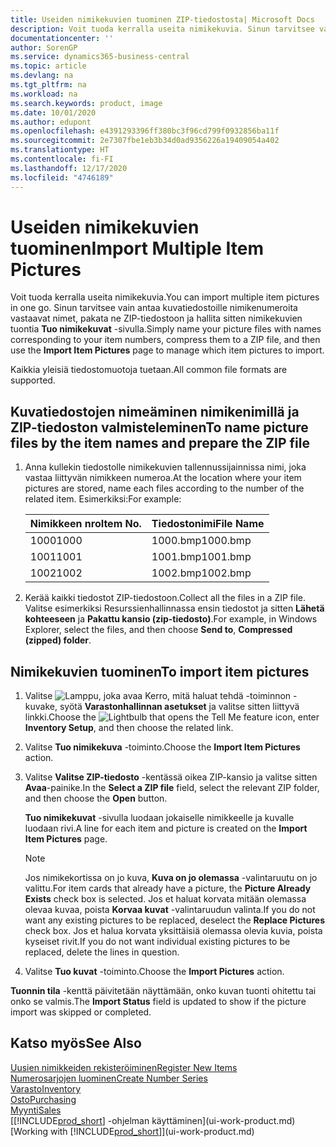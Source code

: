 ```yaml
---
title: Useiden nimikekuvien tuominen ZIP-tiedostosta| Microsoft Docs
description: Voit tuoda kerralla useita nimikekuvia. Sinun tarvitsee vain antaa kuvatiedostoille nimikenumeroita vastaavat nimet, pakata ne zip-tiedostoon ja hallita sitten nimikekuivien tuontia Tuo nimikekuvat -sivulla.
documentationcenter: ''
author: SorenGP
ms.service: dynamics365-business-central
ms.topic: article
ms.devlang: na
ms.tgt_pltfrm: na
ms.workload: na
ms.search.keywords: product, image
ms.date: 10/01/2020
ms.author: edupont
ms.openlocfilehash: e4391293396ff380bc3f96cd799f0932856ba11f
ms.sourcegitcommit: 2e7307fbe1eb3b34d0ad9356226a19409054a402
ms.translationtype: HT
ms.contentlocale: fi-FI
ms.lasthandoff: 12/17/2020
ms.locfileid: "4746189"
---
```

# <a name="import-multiple-item-pictures"></a><span data-ttu-id="1b7bc-104">Useiden nimikekuvien tuominen</span><span class="sxs-lookup"><span data-stu-id="1b7bc-104">Import Multiple Item Pictures</span></span>
<span data-ttu-id="1b7bc-105">Voit tuoda kerralla useita nimikekuvia.</span><span class="sxs-lookup"><span data-stu-id="1b7bc-105">You can import multiple item pictures in one go.</span></span> <span data-ttu-id="1b7bc-106">Sinun tarvitsee vain antaa kuvatiedostoille nimikenumeroita vastaavat nimet, pakata ne ZIP-tiedostoon ja hallita sitten nimikekuvien tuontia **Tuo nimikekuvat** -sivulla.</span><span class="sxs-lookup"><span data-stu-id="1b7bc-106">Simply name your picture files with names corresponding to your item numbers, compress them to a ZIP file, and then use the **Import Item Pictures** page to manage which item pictures to import.</span></span>

<span data-ttu-id="1b7bc-107">Kaikkia yleisiä tiedostomuotoja tuetaan.</span><span class="sxs-lookup"><span data-stu-id="1b7bc-107">All common file formats are supported.</span></span>

## <a name="to-name-picture-files-by-the-item-names-and-prepare-the-zip-file"></a><span data-ttu-id="1b7bc-108">Kuvatiedostojen nimeäminen nimikenimillä ja ZIP-tiedoston valmisteleminen</span><span class="sxs-lookup"><span data-stu-id="1b7bc-108">To name picture files by the item names and prepare the ZIP file</span></span>
1. <span data-ttu-id="1b7bc-109">Anna kullekin tiedostolle nimikekuvien tallennussijainnissa nimi, joka vastaa liittyvän nimikkeen numeroa.</span><span class="sxs-lookup"><span data-stu-id="1b7bc-109">At the location where your item pictures are stored, name each files according to the number of the related item.</span></span> <span data-ttu-id="1b7bc-110">Esimerkiksi:</span><span class="sxs-lookup"><span data-stu-id="1b7bc-110">For example:</span></span>

    |<span data-ttu-id="1b7bc-111">Nimikkeen nro</span><span class="sxs-lookup"><span data-stu-id="1b7bc-111">Item No.</span></span>|<span data-ttu-id="1b7bc-112">Tiedostonimi</span><span class="sxs-lookup"><span data-stu-id="1b7bc-112">File Name</span></span>|
    |-|-|
    |<span data-ttu-id="1b7bc-113">1000</span><span class="sxs-lookup"><span data-stu-id="1b7bc-113">1000</span></span>|<span data-ttu-id="1b7bc-114">1000.bmp</span><span class="sxs-lookup"><span data-stu-id="1b7bc-114">1000.bmp</span></span>|
    |<span data-ttu-id="1b7bc-115">1001</span><span class="sxs-lookup"><span data-stu-id="1b7bc-115">1001</span></span>|<span data-ttu-id="1b7bc-116">1001.bmp</span><span class="sxs-lookup"><span data-stu-id="1b7bc-116">1001.bmp</span></span>|
    |<span data-ttu-id="1b7bc-117">1002</span><span class="sxs-lookup"><span data-stu-id="1b7bc-117">1002</span></span>|<span data-ttu-id="1b7bc-118">1002.bmp</span><span class="sxs-lookup"><span data-stu-id="1b7bc-118">1002.bmp</span></span>|

2. <span data-ttu-id="1b7bc-119">Kerää kaikki tiedostot ZIP-tiedostoon.</span><span class="sxs-lookup"><span data-stu-id="1b7bc-119">Collect all the files in a ZIP file.</span></span> <span data-ttu-id="1b7bc-120">Valitse esimerkiksi Resurssienhallinnassa ensin tiedostot ja sitten **Lähetä kohteeseen** ja **Pakattu kansio (zip-tiedosto)**.</span><span class="sxs-lookup"><span data-stu-id="1b7bc-120">For example, in Windows Explorer, select the files, and then choose **Send to**, **Compressed (zipped) folder**.</span></span>     

## <a name="to-import-item-pictures"></a><span data-ttu-id="1b7bc-121">Nimikekuvien tuominen</span><span class="sxs-lookup"><span data-stu-id="1b7bc-121">To import item pictures</span></span>
1. <span data-ttu-id="1b7bc-122">Valitse ![Lamppu, joka avaa Kerro, mitä haluat tehdä -toiminnon](media/ui-search/search_small.png "Kerro, mitä haluat tehdä") -kuvake, syötä **Varastonhallinnan asetukset** ja valitse sitten liittyvä linkki.</span><span class="sxs-lookup"><span data-stu-id="1b7bc-122">Choose the ![Lightbulb that opens the Tell Me feature](media/ui-search/search_small.png "Tell me what you want to do") icon, enter **Inventory Setup**, and then choose the related link.</span></span>
2. <span data-ttu-id="1b7bc-123">Valitse **Tuo nimikekuva** -toiminto.</span><span class="sxs-lookup"><span data-stu-id="1b7bc-123">Choose the **Import Item Pictures** action.</span></span>
3. <span data-ttu-id="1b7bc-124">Valitse **Valitse ZIP-tiedosto** -kentässä oikea ZIP-kansio ja valitse sitten **Avaa**-painike.</span><span class="sxs-lookup"><span data-stu-id="1b7bc-124">In the **Select a ZIP file** field, select the relevant ZIP folder, and then choose the **Open** button.</span></span>

    <span data-ttu-id="1b7bc-125">**Tuo nimikekuvat** -sivulla luodaan jokaiselle nimikkeelle ja kuvalle luodaan rivi.</span><span class="sxs-lookup"><span data-stu-id="1b7bc-125">A line for each item and picture is created on the **Import Item Pictures** page.</span></span>

    > [!NOTE]
    > <span data-ttu-id="1b7bc-126">Jos nimikekortissa on jo kuva, **Kuva on jo olemassa** -valintaruutu on jo valittu.</span><span class="sxs-lookup"><span data-stu-id="1b7bc-126">For item cards that already have a picture, the **Picture Already Exists** check box is selected.</span></span> <span data-ttu-id="1b7bc-127">Jos et haluat korvata mitään olemassa olevaa kuvaa, poista **Korvaa kuvat** -valintaruudun valinta.</span><span class="sxs-lookup"><span data-stu-id="1b7bc-127">If you do not want any existing pictures to be replaced, deselect the **Replace Pictures** check box.</span></span> <span data-ttu-id="1b7bc-128">Jos et halua korvata yksittäisiä olemassa olevia kuvia, poista kyseiset rivit.</span><span class="sxs-lookup"><span data-stu-id="1b7bc-128">If you do not want individual existing pictures to be replaced, delete the lines in question.</span></span>

3. <span data-ttu-id="1b7bc-129">Valitse **Tuo kuvat** -toiminto.</span><span class="sxs-lookup"><span data-stu-id="1b7bc-129">Choose the **Import Pictures** action.</span></span>

<span data-ttu-id="1b7bc-130">**Tuonnin tila** -kenttä päivitetään näyttämään, onko kuvan tuonti ohitettu tai onko se valmis.</span><span class="sxs-lookup"><span data-stu-id="1b7bc-130">The **Import Status** field is updated to show if the picture import was skipped or completed.</span></span>       

## <a name="see-also"></a><span data-ttu-id="1b7bc-131">Katso myös</span><span class="sxs-lookup"><span data-stu-id="1b7bc-131">See Also</span></span>
[<span data-ttu-id="1b7bc-132">Uusien nimikkeiden rekisteröiminen</span><span class="sxs-lookup"><span data-stu-id="1b7bc-132">Register New Items</span></span>](inventory-how-register-new-items.md)  
[<span data-ttu-id="1b7bc-133">Numerosarjojen luominen</span><span class="sxs-lookup"><span data-stu-id="1b7bc-133">Create Number Series</span></span>](ui-create-number-series.md)  
[<span data-ttu-id="1b7bc-134">Varasto</span><span class="sxs-lookup"><span data-stu-id="1b7bc-134">Inventory</span></span>](inventory-manage-inventory.md)  
[<span data-ttu-id="1b7bc-135">Osto</span><span class="sxs-lookup"><span data-stu-id="1b7bc-135">Purchasing</span></span>](purchasing-manage-purchasing.md)  
[<span data-ttu-id="1b7bc-136">Myynti</span><span class="sxs-lookup"><span data-stu-id="1b7bc-136">Sales</span></span>](sales-manage-sales.md)  
<span data-ttu-id="1b7bc-137">[[!INCLUDE[prod_short](includes/prod_short.md)] -ohjelman käyttäminen](ui-work-product.md)</span><span class="sxs-lookup"><span data-stu-id="1b7bc-137">[Working with [!INCLUDE[prod_short](includes/prod_short.md)]](ui-work-product.md)</span></span>

